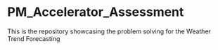 # PM_Accelerator_Assessment
This is the repository showcasing the problem solving for the Weather Trend Forecasting
